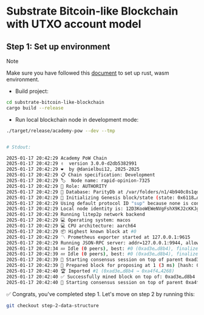 # Substrate Bitcoin-like Blockchain with UTXO account model

## Step 1: Set up environment

> [!Note]
> Make sure you have followed this [document](https://docs.substrate.io/install/) to set up rust, wasm environment.


- Build project:

```sh
cd substrate-bitcoin-like-blockchain
cargo build --release
```

- Run local blockchain node in development mode:

```sh
./target/release/academy-pow --dev --tmp


# Stdout:

2025-01-17 20:42:29 Academy PoW Chain    
2025-01-17 20:42:29 ✌️  version 3.0.0-d2db5382991    
2025-01-17 20:42:29 ❤️  by @danielbui12, 2025-2025    
2025-01-17 20:42:29 📋 Chain specification: Development    
2025-01-17 20:42:29 🏷  Node name: rapid-opinion-7325    
2025-01-17 20:42:29 👤 Role: AUTHORITY    
2025-01-17 20:42:29 💾 Database: ParityDb at /var/folders/n1/4b940c8s1qddng2m8xgxwb280000gn/T/substratebnsOsb/chains/dev/paritydb/full    
2025-01-17 20:42:29 🔨 Initializing Genesis block/state (state: 0x6118…d3ad, header-hash: 0xad3e…d8b4)    
2025-01-17 20:42:29 Using default protocol ID "sup" because none is configured in the chain specs    
2025-01-17 20:42:29 Local node identity is: 12D3KooWEWeNVgFshX9KJ2cKKJgz1UqmRMneA5vRAPgGdUNZ8J9Z    
2025-01-17 20:42:29 Running litep2p network backend    
2025-01-17 20:42:29 💻 Operating system: macos    
2025-01-17 20:42:29 💻 CPU architecture: aarch64    
2025-01-17 20:42:29 📦 Highest known block at #0    
2025-01-17 20:42:29 〽️ Prometheus exporter started at 127.0.0.1:9615    
2025-01-17 20:42:29 Running JSON-RPC server: addr=127.0.0.1:9944, allowed origins=["*"]    
2025-01-17 20:42:34 💤 Idle (0 peers), best: #0 (0xad3e…d8b4), finalized #0 (0xad3e…d8b4), ⬇ 0 ⬆ 0    
2025-01-17 20:42:39 💤 Idle (0 peers), best: #0 (0xad3e…d8b4), finalized #0 (0xad3e…d8b4), ⬇ 0 ⬆ 0    
2025-01-17 20:42:39 🙌 Starting consensus session on top of parent 0xad3e45470dd74feceeecf2e11a9bb18ed97c813c53af0160baea0b81d23fd8b4 (#0)    
2025-01-17 20:42:39 🎁 Prepared block for proposing at 1 (3 ms) [hash: 0x6d9c8eecd409c90365b22b5c3ad63f0d3e1a78466d79daa9b1b62bbee4c7fed6; parent_hash: 0xad3e…d8b4; extrinsics (2): [0x0bca…1ac2, 0x6591…3bcd]    
2025-01-17 20:42:40 🏆 Imported #1 (0xad3e…d8b4 → 0xa4f4…4268)    
2025-01-17 20:42:40 ✅ Successfully mined block on top of: 0xad3e…d8b4    
2025-01-17 20:42:40 🙌 Starting consensus session on top of parent 0xa4f476563afdedac4198e0f87b33e616f52e414e7eb0093687bbb566e3a64268 (#1)    
```


✅ Congrats, you've completed step 1. Let's move on step 2 by running this:

```sh
git checkout step-2-data-structure
```





